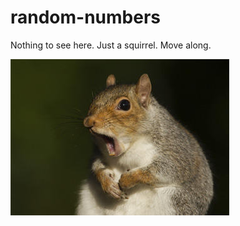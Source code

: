 # random-numbers
Nothing to see here. Just a squirrel. Move along. 

![Nothing to see here](https://github.com/ericwhyne/random-numbers/raw/master/static/justasquirrel.jpg)

